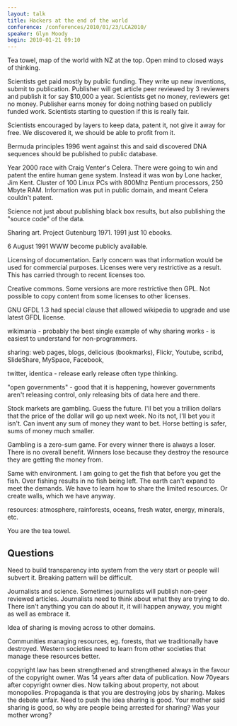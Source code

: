 ```yaml
---
layout: talk
title: Hackers at the end of the world
conference: /conferences/2010/01/23/LCA2010/
speaker: Glyn Moody
begin: 2010-01-21 09:10
---
```

Tea towel, map of the world with NZ at the top. Open mind to closed ways
of thinking.

Scientists get paid mostly by public funding. They write up new inventions,
submit to publication. Publisher will get article peer reviewed by 3 reviewers
and publish it for say $10,000 a year. Scientists get no money, reviewers
get no money. Publisher earns money for doing nothing based on publicly funded
work. Scientists starting to question if this is really fair.

Scientists encouraged by layers to keep data, patent it, not give it away for
free. We discovered it, we should be able to profit from it.

Bermuda principles 1996 went against this and said discovered DNA sequences
should be published to public database.

Year 2000 race with Craig Venter's Celera. There were going to win and patent
the entire human gene system. Instead it was won by Lone hacker, Jim Kent.
Cluster of 100 Linux PCs with 800Mhz Pentium processors, 250 Mbyte RAM.
Information was put in public domain, and meant Celera couldn't patent.

Science not just about publishing black box results, but also publishing the
"source code" of the data.

Sharing art. Project Gutenburg 1971. 1991 just 10 ebooks.

6 August  1991 WWW become publicly available.

Licensing of documentation. Early concern was that information would be used
for commercial purposes. Licenses were very restrictive as a result. This has
carried through to recent licenses too.

Creative commons. Some versions are more restrictive then GPL. Not possible to
copy content from some licenses to other licenses.

GNU GFDL 1.3 had special clause that allowed wikipedia to upgrade and use
latest GFDL license.

wikimania - probably the best single example of why sharing works - is
easiest to understand for non-programmers.

sharing: web pages, blogs, delicious (bookmarks), Flickr, Youtube, scribd,
SlideShare, MySpace, Facebook,

twitter, identica - release early release often type thinking.

"open governments" - good that it is happening, however governments
aren't releasing control, only releasing bits of data here and there.

Stock markets are gambling. Guess the future. I'll bet you a trillion dollars
that the price of the dollar will go up next week. No its not, I'll bet you it
isn't. Can invent any sum of money they want to bet. Horse betting is safer,
sums of money much smaller.

Gambling is a zero-sum game. For every winner there is always a loser. There
is no overall benefit. Winners lose because they destroy the resource they are
getting the money from.

Same with environment. I am going to get the fish that before you get the fish.
Over fishing results in no fish being left. The earth can't expand to meet
the demands. We have to learn how to share the limited resources. Or create
walls, which we have anyway.

resources: atmosphere, rainforests, oceans, fresh water, energy, minerals, etc.

You are the tea towel.

## Questions

Need to build transparency into system from the very start or people will
subvert it. Breaking pattern will be difficult.

Journalists and science. Sometimes journalists will publish non-peer reviewed
articles. Journalists need to think about what they are trying to do. There
isn't anything you can do about it, it will happen anyway, you might as well as
embrace it.

Idea of sharing is moving across to other domains.

Communities managing resources, eg. forests, that we traditionally have
destroyed. Western societies need to learn from other societies that manage
these resources better.

copyright law has been strengthened and strengthened always in the favour of
the copyright owner. Was 14 years after data of publication. Now 70years after
copyright owner dies. Now talking about property, not about monopolies.
Propaganda is that you are destroying jobs by sharing. Makes the debate unfair.
Need to push the idea sharing is good. Your mother said sharing is good, so why
are people being arrested for sharing? Was your mother wrong?
